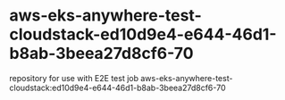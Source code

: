 # aws-eks-anywhere-test-cloudstack-ed10d9e4-e644-46d1-b8ab-3beea27d8cf6-70
repository for use with E2E test job aws-eks-anywhere-test-cloudstack:ed10d9e4-e644-46d1-b8ab-3beea27d8cf6-70
